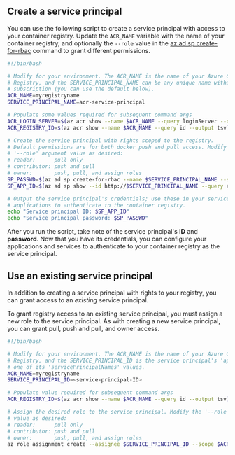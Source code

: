 ## Create a service principal

You can use the following script to create a service principal with access to your container registry. Update the `ACR_NAME` variable with the name of your container registry, and optionally the `--role` value in the [az ad sp create-for-rbac][az-ad-sp-create-for-rbac] command to grant different permissions.

```bash
#!/bin/bash

# Modify for your environment. The ACR_NAME is the name of your Azure Container
# Registry, and the SERVICE_PRINCIPAL_NAME can be any unique name within your
# subscription (you can use the default below).
ACR_NAME=myregistryname
SERVICE_PRINCIPAL_NAME=acr-service-principal

# Populate some values required for subsequent command args
ACR_LOGIN_SERVER=$(az acr show --name $ACR_NAME --query loginServer --output tsv)
ACR_REGISTRY_ID=$(az acr show --name $ACR_NAME --query id --output tsv)

# Create the service principal with rights scoped to the registry.
# Default permissions are for both docker push and pull access. Modify the
# '--role' argument value as desired:
# reader:      pull only
# contributor: push and pull
# owner:       push, pull, and assign roles
SP_PASSWD=$(az ad sp create-for-rbac --name $SERVICE_PRINCIPAL_NAME --scopes $ACR_REGISTRY_ID --role reader --query password --output tsv)
SP_APP_ID=$(az ad sp show --id http://$SERVICE_PRINCIPAL_NAME --query appId --output tsv)

# Output the service principal's credentials; use these in your services and
# applications to authenticate to the container registry.
echo "Service principal ID: $SP_APP_ID"
echo "Service principal password: $SP_PASSWD"
```

After you run the script, take note of the service principal's **ID** and **password**. Now that you have its credentials, you can configure your applications and services to authenticate to your container registry as the service principal.

## Use an existing service principal

In addition to creating a service principal with rights to your registry, you can grant access to an *existing* service principal.

To grant registry access to an existing service principal, you must assign a new role to the service principal. As with creating a new service principal, you can grant pull, push and pull, and owner access.

```bash
#!/bin/bash

# Modify for your environment. The ACR_NAME is the name of your Azure Container
# Registry, and the SERVICE_PRINCIPAL_ID is the service principal's 'appId' or
# one of its 'servicePrincipalNames' values.
ACR_NAME=myregistryname
SERVICE_PRINCIPAL_ID=<service-principal-ID>

# Populate value required for subsequent command args
ACR_REGISTRY_ID=$(az acr show --name $ACR_NAME --query id --output tsv)

# Assign the desired role to the service principal. Modify the '--role' argument
# value as desired:
# reader:      pull only
# contributor: push and pull
# owner:       push, pull, and assign roles
az role assignment create --assignee $SERVICE_PRINCIPAL_ID --scope $ACR_REGISTRY_ID --role reader
```

<!-- LINKS - Internal -->
[az-ad-sp-create-for-rbac]: /cli/azure/ad/sp#az_ad_sp_create_for_rbac